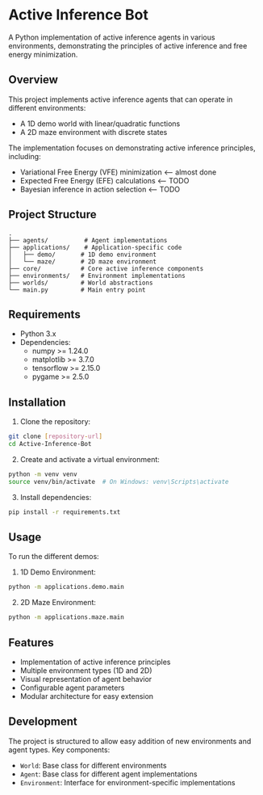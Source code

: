 # Active Inference Bot

A Python implementation of active inference agents in various environments, demonstrating the principles of active inference and free energy minimization.

## Overview

This project implements active inference agents that can operate in different environments:
- A 1D demo world with linear/quadratic functions
- A 2D maze environment with discrete states

The implementation focuses on demonstrating active inference principles, including:
- Variational Free Energy (VFE) minimization <-- almost done
- Expected Free Energy (EFE) calculations <-- TODO
- Bayesian inference in action selection <-- TODO

## Project Structure

```
.
├── agents/          # Agent implementations
├── applications/    # Application-specific code
│   ├── demo/       # 1D demo environment
│   └── maze/       # 2D maze environment
├── core/           # Core active inference components
├── environments/   # Environment implementations
├── worlds/         # World abstractions
└── main.py         # Main entry point
```

## Requirements

- Python 3.x
- Dependencies:
  - numpy >= 1.24.0
  - matplotlib >= 3.7.0
  - tensorflow >= 2.15.0
  - pygame >= 2.5.0

## Installation

1. Clone the repository:
```bash
git clone [repository-url]
cd Active-Inference-Bot
```

2. Create and activate a virtual environment:
```bash
python -m venv venv
source venv/bin/activate  # On Windows: venv\Scripts\activate
```

3. Install dependencies:
```bash
pip install -r requirements.txt
```

## Usage

To run the different demos:

1. 1D Demo Environment:
```bash
python -m applications.demo.main
```

2. 2D Maze Environment:
```bash
python -m applications.maze.main
```

## Features

- Implementation of active inference principles
- Multiple environment types (1D and 2D)
- Visual representation of agent behavior
- Configurable agent parameters
- Modular architecture for easy extension

## Development

The project is structured to allow easy addition of new environments and agent types. Key components:

- `World`: Base class for different environments
- `Agent`: Base class for different agent implementations
- `Environment`: Interface for environment-specific implementations